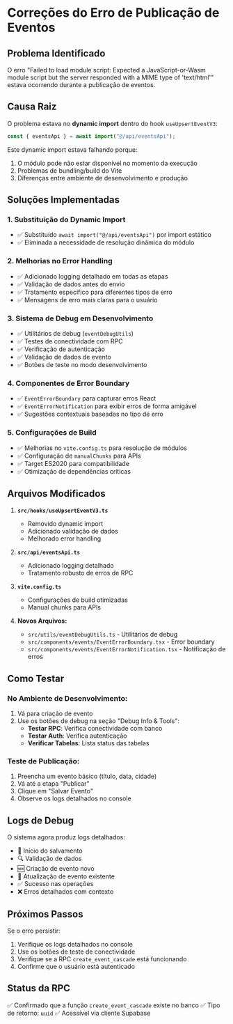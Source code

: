 # Correções do Erro de Publicação de Eventos

## Problema Identificado

O erro "Failed to load module script: Expected a JavaScript-or-Wasm module script but the server responded with a MIME type of 'text/html'" estava ocorrendo durante a publicação de eventos.

## Causa Raiz

O problema estava no **dynamic import** dentro do hook `useUpsertEventV3`:
```typescript
const { eventsApi } = await import("@/api/eventsApi");
```

Este dynamic import estava falhando porque:
1. O módulo pode não estar disponível no momento da execução
2. Problemas de bundling/build do Vite
3. Diferenças entre ambiente de desenvolvimento e produção

## Soluções Implementadas

### 1. Substituição do Dynamic Import
- ✅ Substituído `await import("@/api/eventsApi")` por import estático
- ✅ Eliminada a necessidade de resolução dinâmica do módulo

### 2. Melhorias no Error Handling
- ✅ Adicionado logging detalhado em todas as etapas
- ✅ Validação de dados antes do envio
- ✅ Tratamento específico para diferentes tipos de erro
- ✅ Mensagens de erro mais claras para o usuário

### 3. Sistema de Debug em Desenvolvimento
- ✅ Utilitários de debug (`eventDebugUtils`)
- ✅ Testes de conectividade com RPC
- ✅ Verificação de autenticação
- ✅ Validação de dados de evento
- ✅ Botões de teste no modo desenvolvimento

### 4. Componentes de Error Boundary
- ✅ `EventErrorBoundary` para capturar erros React
- ✅ `EventErrorNotification` para exibir erros de forma amigável
- ✅ Sugestões contextuais baseadas no tipo de erro

### 5. Configurações de Build
- ✅ Melhorias no `vite.config.ts` para resolução de módulos
- ✅ Configuração de `manualChunks` para APIs
- ✅ Target ES2020 para compatibilidade
- ✅ Otimização de dependências críticas

## Arquivos Modificados

1. **`src/hooks/useUpsertEventV3.ts`**
   - Removido dynamic import
   - Adicionado validação de dados
   - Melhorado error handling

2. **`src/api/eventsApi.ts`**
   - Adicionado logging detalhado
   - Tratamento robusto de erros de RPC

3. **`vite.config.ts`**
   - Configurações de build otimizadas
   - Manual chunks para APIs

4. **Novos Arquivos:**
   - `src/utils/eventDebugUtils.ts` - Utilitários de debug
   - `src/components/events/EventErrorBoundary.tsx` - Error boundary
   - `src/components/events/EventErrorNotification.tsx` - Notificação de erros

## Como Testar

### No Ambiente de Desenvolvimento:
1. Vá para criação de evento
2. Use os botões de debug na seção "Debug Info & Tools":
   - **Testar RPC**: Verifica conectividade com banco
   - **Testar Auth**: Verifica autenticação
   - **Verificar Tabelas**: Lista status das tabelas

### Teste de Publicação:
1. Preencha um evento básico (título, data, cidade)
2. Vá até a etapa "Publicar"
3. Clique em "Salvar Evento"
4. Observe os logs detalhados no console

## Logs de Debug

O sistema agora produz logs detalhados:
- 🎪 Início do salvamento
- 🔍 Validação de dados
- 🆕 Criação de evento novo
- 🔄 Atualização de evento existente
- ✅ Sucesso nas operações
- ❌ Erros detalhados com contexto

## Próximos Passos

Se o erro persistir:
1. Verifique os logs detalhados no console
2. Use os botões de teste de conectividade
3. Verifique se a RPC `create_event_cascade` está funcionando
4. Confirme que o usuário está autenticado

## Status da RPC

✅ Confirmado que a função `create_event_cascade` existe no banco
✅ Tipo de retorno: `uuid`
✅ Acessível via cliente Supabase